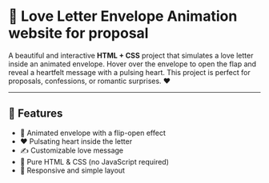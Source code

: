 # 💌 Love Letter Envelope Animation website for proposal

A beautiful and interactive **HTML + CSS** project that simulates a love letter inside an animated envelope. Hover over the envelope to open the flap and reveal a heartfelt message with a pulsing heart. This project is perfect for proposals, confessions, or romantic surprises. ❤️

---

## 🌟 Features

- 💌 Animated envelope with a flip-open effect
- ❤️ Pulsating heart inside the letter
- ✍️ Customizable love message
- 🎨 Pure HTML & CSS (no JavaScript required)
- 📱 Responsive and simple layout
